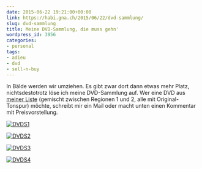 ```yaml
---
date: 2015-06-22 19:21:00+00:00
link: https://habi.gna.ch/2015/06/22/dvd-sammlung/
slug: dvd-sammlung
title: Meine DVD-Sammlung, die muss gehn'
wordpress_id: 3956
categories:
- personal
tags:
- adieu
- dvd
- sell-n-buy
---
```


In Bälde werden wir umziehen. Es gibt zwar dort dann etwas mehr Platz, nichtsdestotrotz löse ich meine DVD-Sammlung auf. Wer eine DVD aus [meiner Liste](https://habi.gna.ch/DVDs/) (gemischt zwischen Regionen 1 und 2, alle mit Original-Tonspur) möchte, schreibt mir ein Mail oder macht unten einen Kommentar mit Preisvorstellung.

[![DVDS1](https://habi.gna.ch/wp-content/uploads/2015/06/DVDS1-1024x592.jpg)](https://habi.gna.ch/wp-content/uploads/2015/06/DVDS1.jpg)

[![DVDS2](https://habi.gna.ch/wp-content/uploads/2015/06/DVDS2-1024x590.jpg)](https://habi.gna.ch/wp-content/uploads/2015/06/DVDS2.jpg)

[![DVDS3](https://habi.gna.ch/wp-content/uploads/2015/06/DVDS3-1024x590.jpg)](https://habi.gna.ch/wp-content/uploads/2015/06/DVDS3.jpg)

[![DVDS4](https://habi.gna.ch/wp-content/uploads/2015/06/DVDS4-1024x291.jpg)](https://habi.gna.ch/wp-content/uploads/2015/06/DVDS4.jpg)
